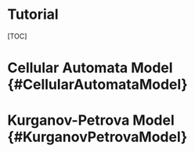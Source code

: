 # Tutorial

[TOC]

# Cellular Automata Model {#CellularAutomataModel}

# Kurganov-Petrova Model {#KurganovPetrovaModel}
